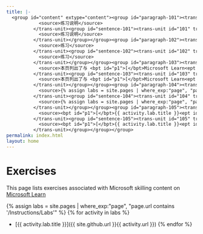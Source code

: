 ```yaml
---
title: |-
  <group id="content" extype="content"><group id="paragraph-101"><trans-unit id="p101" translate="no" xml:space="preserve" restype="x-metadata">
            <source>练习说明</source>
          </trans-unit><group id="sentence-101"><trans-unit id="101" translate="yes" xml:space="preserve" restype="x-metadata">
            <source>练习说明</source>
          </trans-unit></group></group><group id="paragraph-102"><trans-unit id="p102" translate="no" xml:space="preserve">
            <source>练习</source>
          </trans-unit><group id="sentence-102"><trans-unit id="102" translate="yes" xml:space="preserve">
            <source>练习</source>
          </trans-unit></group></group><group id="paragraph-103"><trans-unit id="p103" translate="no" xml:space="preserve">
            <source>本页列出了与 <bpt id="p1">[</bpt>Microsoft Learn<ept id="p1">]上 Microsoft 技能内容相关的练习 (https://learn.microsoft.com)</ept></source>
          </trans-unit><group id="sentence-103"><trans-unit id="103" translate="yes" xml:space="preserve">
            <source>本页列出了与 <bpt id="p1">[</bpt>Microsoft Learn<ept id="p1">] 上 Microsoft 技能内容相关的练习 (https://learn.microsoft.com)</ept></source>
          </trans-unit></group></group><group id="paragraph-104"><trans-unit id="p104" translate="no" xml:space="preserve">
            <source>{% assign labs = site.pages | where_exp:"page", "page.url contains '/Instructions/Labs'" %} {% for activity in labs  %}</source>
          </trans-unit><group id="sentence-104"><trans-unit id="104" translate="yes" xml:space="preserve">
            <source>{% assign labs = site.pages | where_exp:"page", "page.url contains '/Instructions/Labs'" %} {% for activity in labs  %}</source>
          </trans-unit></group></group><group id="paragraph-105"><trans-unit id="p105" translate="no" xml:space="preserve">
            <source><bpt id="p1">[</bpt>{{ activity.lab.title }}<ept id="p1">]({{ site.github.url }}{{ activity.url }})</ept> {% endfor %}</source>
          </trans-unit><group id="sentence-105"><trans-unit id="105" translate="yes" xml:space="preserve">
            <source><bpt id="p1">[</bpt>{{ activity.lab.title }}<ept id="p1">]({{ site.github.url }}{{ activity.url }})</ept> {% endfor %}</source>
          </trans-unit></group></group></group>
permalink: index.html
layout: home
---
```


# Exercises

This page lists exercises associated with Microsoft skilling content on <bpt id="p1">[</bpt>Microsoft Learn<ept id="p1">](https://learn.microsoft.com)</ept>

{% assign labs = site.pages | where_exp:"page", "page.url contains '/Instructions/Labs'" %} {% for activity in labs  %}
- <bpt id="p1">[</bpt>{{ activity.lab.title }}<ept id="p1">]({{ site.github.url }}{{ activity.url }})</ept> {% endfor %}


